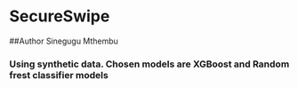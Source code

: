 # SecureSwipe

##Author Sinegugu Mthembu
### Using synthetic data. Chosen models are XGBoost and Random frest classifier models
